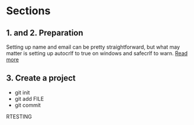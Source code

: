 # Sections

## 1. and 2. Preparation

Setting up name and email can be pretty straightforward, but what may matter is setting up autocrlf to true on windows and safecrlf to warn. [Read more](https://githowto.com/setup)

## 3. Create a project

- git init
- git add FILE
- git commit

RTESTING
